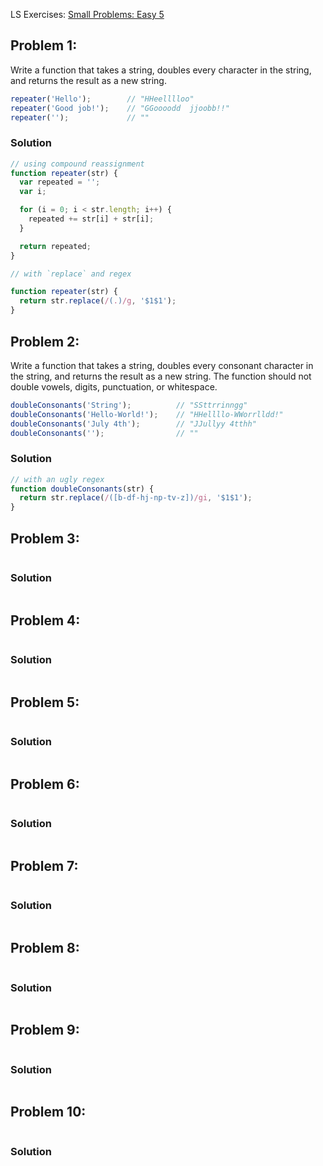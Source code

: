 LS Exercises: [Small Problems: Easy 5](https://launchschool.com/exercise_sets/605aaeb8)


## Problem 1:
Write a function that takes a string, doubles every character in the string, and returns the result as a new string.


```javascript
repeater('Hello');        // "HHeelllloo"
repeater('Good job!');    // "GGoooodd  jjoobb!!"
repeater('');             // ""
```

### Solution

```javascript
// using compound reassignment
function repeater(str) {
  var repeated = '';
  var i;

  for (i = 0; i < str.length; i++) {
    repeated += str[i] + str[i];
  }

  return repeated;
}

// with `replace` and regex

function repeater(str) {
  return str.replace(/(.)/g, '$1$1');
}
```


## Problem 2:

Write a function that takes a string, doubles every consonant character in the string, and returns the result as a new string. The function should not double vowels, digits, punctuation, or whitespace.

```javascript
doubleConsonants('String');          // "SSttrrinngg"
doubleConsonants('Hello-World!');    // "HHellllo-WWorrlldd!"
doubleConsonants('July 4th');        // "JJullyy 4tthh"
doubleConsonants('');                // ""
```

### Solution

```javascript
// with an ugly regex
function doubleConsonants(str) {
  return str.replace(/([b-df-hj-np-tv-z])/gi, '$1$1');
}
```


## Problem 3:

```javascript
```

### Solution

```javascript

```


## Problem 4:

```javascript
```

### Solution

```javascript

```


## Problem 5:

```javascript
```

### Solution

```javascript

```


## Problem 6:

```javascript
```

### Solution

```javascript

```


## Problem 7:

```javascript
```

### Solution

```javascript

```


## Problem 8:

```javascript
```

### Solution

```javascript

```


## Problem 9:

```javascript
```

### Solution

```javascript

```


## Problem 10:

```javascript
```

### Solution

```javascript

```
